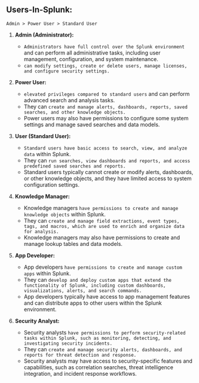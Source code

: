 ## Users-In-Splunk:

`Admin > Power User > Standard User`

1. **Admin (Administrator):**
   - `Administrators have full control over the Splunk environment` and can perform all administrative tasks, including user management, configuration, and system maintenance.
   - `can modify settings, create or delete users, manage licenses, and configure security settings.`

2. **Power User:**
   - `elevated privileges compared to standard users` and can perform advanced search and analysis tasks.
   - They can `create and manage alerts, dashboards, reports, saved searches, and other knowledge objects.`
   - Power users may also have permissions to configure some system settings and manage saved searches and data models.

3. **User (Standard User):**
   - `Standard users have basic access to search, view, and analyze data` within Splunk.
   - They can `run searches, view dashboards and reports, and access predefined saved searches and reports.`
   - Standard users typically cannot create or modify alerts, dashboards, or other knowledge objects, and they have limited access to system configuration settings.

4. **Knowledge Manager:**
   - Knowledge managers `have permissions to create and manage knowledge objects` within Splunk.
   - They can `create and manage field extractions, event types, tags, and macros, which are used to enrich and organize data for analysis.`
   - Knowledge managers may also have permissions to create and manage lookup tables and data models.

5. **App Developer:**
   - App developers `have permissions to create and manage custom apps` within Splunk.
   - They can `develop and deploy custom apps that extend the functionality of Splunk, including custom dashboards, visualizations, alerts, and search commands.`
   - App developers typically have access to app management features and can distribute apps to other users within the Splunk environment.

6. **Security Analyst:**
   - Security analysts `have permissions to perform security-related tasks within Splunk, such as monitoring, detecting, and investigating security incidents.`
   - They can `create and manage security alerts, dashboards, and reports for threat detection and response.`
   - Security analysts may have access to security-specific features and capabilities, such as correlation searches, threat intelligence integration, and incident response workflows.
